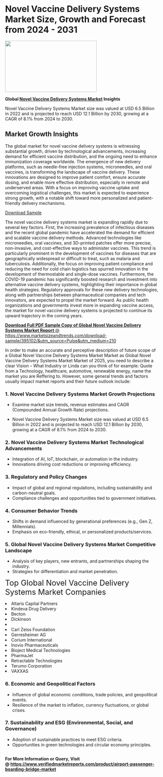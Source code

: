 <H1>Novel Vaccine Delivery Systems Market Size, Growth and Forecast from 2024 - 2031</H1><img class="aligncenter size-medium wp-image-584254" src="https://thirdeyenews.in/wp-content/uploads/2024/09/Global-Market-Research-300x168.jpeg" alt="" width="300" height="168" /><p><strong>Global&nbsp;<a href="https://www.marketsizeandtrends.com/download-sample/395102/&amp;utm_source=Pulse&amp;utm_medium=210">Novel Vaccine Delivery Systems Market</a> Insights</strong></p><p>Novel Vaccine Delivery Systems Market size was valued at USD 6.5 Billion in 2022 and is projected to reach USD 12.1 Billion by 2030, growing at a CAGR of 8.1% from 2024 to 2030.</p><p><h2>Market Growth Insights</h2> <p>The global market for novel vaccine delivery systems is witnessing substantial growth, driven by technological advancements, increasing demand for efficient vaccine distribution, and the ongoing need to enhance immunization coverage worldwide. The emergence of new delivery platforms, such as needle-free injection systems, microneedles, and oral vaccines, is transforming the landscape of vaccine delivery. These innovations are designed to improve patient comfort, ensure accurate dosing, and enable more effective distribution, especially in remote and underserved areas. With a focus on improving vaccine uptake and overcoming logistical challenges, this market is expected to experience strong growth, with a notable shift toward more personalized and patient-friendly delivery mechanisms.</p> <p><a href="#">Download Sample</a></p> <p>The novel vaccine delivery systems market is expanding rapidly due to several key factors. First, the increasing prevalence of infectious diseases and the recent global pandemic have accelerated the demand for efficient and scalable vaccine delivery methods. Advanced technologies like microneedles, oral vaccines, and 3D-printed patches offer more precise, non-invasive, and cost-effective ways to administer vaccines. This trend is particularly prominent in the development of vaccines for diseases that are geographically widespread or difficult to treat, such as malaria and tuberculosis. Additionally, the focus on improving patient compliance and reducing the need for cold chain logistics has spurred innovation in the development of thermostable and single-dose vaccines. Furthermore, the COVID-19 pandemic has significantly boosted research and investment into alternative vaccine delivery systems, highlighting their importance in global health strategies. Regulatory approvals for these new delivery technologies, along with partnerships between pharmaceutical companies and tech innovators, are expected to propel the market forward. As public health organizations and governments invest more in expanding vaccine access, the market for novel vaccine delivery systems is projected to continue its upward trajectory in the coming years.</p> <p><a href="#"></p><p><span class=""><strong>Download Full PDF Sample Copy of Global Novel Vaccine Delivery Systems Market Report</strong> @ <a href="https://www.marketsizeandtrends.com/download-sample/395102/&amp;utm_source=Pulse&amp;utm_medium=210" target="_blank">https://www.marketsizeandtrends.com/download-sample/395102/&amp;utm_source=Pulse&amp;utm_medium=210</a></span></p><p>In order to make an accurate and perceptive description of future scope of a Global&nbsp;Novel Vaccine Delivery Systems Market Market as Global&nbsp;Novel Vaccine Delivery Systems Market Market of 2025, you need to describe a clear Vision &ndash; What Industry or Linda can you think of for example: Quote from a Technology, healthcare, automotive, renewable energy, name the market you are Reffering to. However, some general trends and factors usually impact market reports and their future outlook include:</p><h3>1.&nbsp;<strong>Novel Vaccine Delivery Systems Market Growth Projections</strong></h3><ul><li>Examine market size trends, revenue estimates and CAGR (Compounded Annual Growth Rate) projections.</li><li><p>Novel Vaccine Delivery Systems Market size was valued at USD 6.5 Billion in 2022 and is projected to reach USD 12.1 Billion by 2030, growing at a CAGR of 8.1% from 2024 to 2030.</p></li></ul><h3>2.&nbsp;<strong>Novel Vaccine Delivery Systems Market Technological Advancements</strong></h3><ul><li>Integration of AI, IoT, blockchain, or automation in the industry.</li><li>Innovations driving cost reductions or improving efficiency.</li></ul><h3>3.&nbsp;<strong>Regulatory and Policy Changes</strong></h3><ul><li>Impact of global and regional regulations, including sustainability and carbon-neutral goals.</li><li>Compliance challenges and opportunities tied to government initiatives.</li></ul><h3>4.&nbsp;<strong>Consumer Behavior Trends</strong></h3><ul><li>Shifts in demand influenced by generational preferences (e.g., Gen Z, Millennials).</li><li>Emphasis on eco-friendly, ethical, or personalized products/services.</li></ul><h3>5.&nbsp;<strong>Global Novel Vaccine Delivery Systems Market Competitive Landscape</strong></h3><ul><li>Analysis of key players, new entrants, and partnerships shaping the industry.</li><li>Strategies for differentiation and market penetration.</li></ul><p data-pm-slice="1 1 []"><span style="color: inherit; font-family: inherit; font-size: 25px;">Top Global Novel Vaccine Delivery Systems Market Companies</span></p><div class="" data-test-id=""><p><li>Altaris Capital Partners</li><li> Kindeva Drug Delivery</li><li> Becton</li><li> Dickinson</li><li></li><li> Carl Zeiss Foundation</li><li> Gerresheimer AG</li><li> Corium International</li><li> Inovio Pharmaceuticals</li><li> Bioject Medical Technologies</li><li> PharmaJet</li><li> Retractable Technologies</li><li> Terumo Corporation</li><li> VAXXAS</li></p></div><h3>6.&nbsp;<strong>Economic and Geopolitical Factors</strong></h3><ul><li>Influence of global economic conditions, trade policies, and geopolitical events.</li><li>Resilience of the market to inflation, currency fluctuations, or global crises.</li></ul><h3>7.&nbsp;<strong>Sustainability and ESG (Environmental, Social, and Governance)</strong></h3><ul><li>Adoption of sustainable practices to meet ESG criteria.</li><li>Opportunities in green technologies and circular economy principles.</li></ul><h2><strong style="font-size: 14px;">For More Information or Query, Visit @&nbsp;</strong><a style="background-color: #ffffff; font-size: 14px;" href="https://www.marketsizeandtrends.com/report/novel-vaccine-delivery-systems-market/" target="_blank">https://www.verifiedmarketreports.com/product/airport-passenger-boarding-bridge-market</a></h2>
